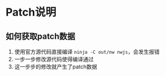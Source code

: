 # Patch说明

## 如何获取patch数据

1. 使用官方源代码直接编译 `ninja -C out/nw nwjs`，会发生报错
2. 一步一步修改源代码使得编译通过
3. 这一步步的修改就产生了patch数据